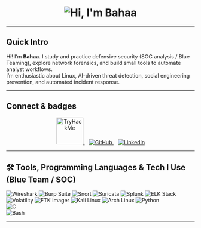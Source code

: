
<div align="center">
  <h1>
    <img src="https://readme-typing-svg.herokuapp.com?font=Silkscreen&size=36&duration=2500&color=2AA889&center=true&vCenter=true&width=700&lines=Hi,+I'm+Bahaa+👋;SOC+Analyst+in+training" alt="Hi, I'm Bahaa"/>
  </h1>
</div>

---

## Quick Intro
Hi! I’m **Bahaa**. I study and practice defensive security (SOC analysis / Blue Teaming), explore network forensics, and build small tools to automate analyst workflows.  
I’m enthusiastic about Linux, AI-driven threat detection, social engineering prevention, and automated incident response.

---

## Connect & badges
<p align="center">
  <a href="https://tryhackme.com/p/B4HAA7">
    <img src="https://tryhackme-badges.s3.amazonaws.com/B4HAA7.png" alt="TryHackMe" height="72"/>
  </a>
  &nbsp;&nbsp;
  <a href="https://github.com/88BahaaAdel88">
    <img src="https://img.shields.io/badge/GitHub-100000?style=for-the-badge&logo=github&logoColor=white" alt="GitHub"/>
  </a>
  &nbsp;&nbsp;
  <a href="https://www.linkedin.com/in/YOUR_LINKEDIN_USERNAME/">
    <img src="https://img.shields.io/badge/LinkedIn-0077B5?style=for-the-badge&logo=linkedin&logoColor=white" alt="LinkedIn"/>
  </a>
</p>

---

## 🛠 Tools, Programming Languages & Tech I Use (Blue Team / SOC)

![Wireshark](https://img.shields.io/badge/Wireshark-007ACC?style=for-the-badge&logo=wireshark&logoColor=white)
![Burp Suite](https://img.shields.io/badge/Burp_Suite-FF6F00?style=for-the-badge&logo=portswigger&logoColor=white)
![Snort](https://img.shields.io/badge/Snort-CC0000?style=for-the-badge)
![Suricata](https://img.shields.io/badge/Suricata-FF4500?style=for-the-badge)
![Splunk](https://img.shields.io/badge/Splunk-000000?style=for-the-badge&logo=splunk&logoColor=white)
![ELK Stack](https://img.shields.io/badge/ELK_Stack-005571?style=for-the-badge&logo=elastic&logoColor=white)
![Volatility](https://img.shields.io/badge/Volatility-4B0082?style=for-the-badge)
![FTK Imager](https://img.shields.io/badge/FTK_Imager-333333?style=for-the-badge)
![Kali Linux](https://img.shields.io/badge/Kali-268BEE?style=for-the-badge&logo=kalilinux&logoColor=white)
![Arch Linux](https://img.shields.io/badge/Arch_Linux-1793D1?style=for-the-badge&logo=archlinux&logoColor=white)
![Python](https://img.shields.io/badge/Python-3776AB?style=for-the-badge&logo=python&logoColor=white)  
![C](https://img.shields.io/badge/C-00599C?style=for-the-badge&logo=c&logoColor=white)  
![Bash](https://img.shields.io/badge/Bash-4EAA25?style=for-the-badge&logo=gnu-bash&logoColor=white)  

---


